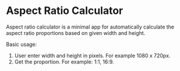 # Aspect Ratio Calculator

Aspect ratio calculator is a minimal app for automatically calculate the aspect ratio proportions based on given width and height. 

Basic usage: 
1) User enter width and height in pixels. For example 1080 x 720px.
2) Get the proportion. For example: 1:1, 16:9.
